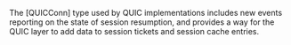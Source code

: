 The [QUICConn] type used by QUIC implementations includes new events
reporting on the state of session resumption, and provides a way for
the QUIC layer to add data to session tickets and session cache entries.
